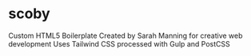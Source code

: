 # scoby
Custom HTML5 Boilerplate
Created by Sarah Manning for creative web development
Uses Tailwind CSS processed with Gulp and PostCSS
